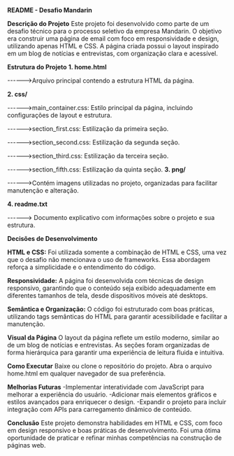 **README - Desafio Mandarin**

**Descrição do Projeto**
Este projeto foi desenvolvido como parte de um desafio técnico para o processo seletivo da empresa Mandarin. 
O objetivo era construir uma página de email com foco em responsividade e design, utilizando apenas HTML e CSS. 
A página criada possui o layout inspirado em um blog de notícias e entrevistas, com organização clara e acessível.


**Estrutura do Projeto**
**1. home.html**

------>Arquivo principal contendo a estrutura HTML da página.

**2. css/**

------>main_container.css: Estilo principal da página, incluindo configurações de layout e estrutura.

------>section_first.css: Estilização da primeira seção.

------>section_second.css: Estilização da segunda seção.

------>section_third.css: Estilização da terceira seção.

------>section_fifth.css: Estilização da quinta seção.
**3. png/**

------>Contém imagens utilizadas no projeto, organizadas para facilitar manutenção e alteração.

**4. readme.txt**

------> Documento explicativo com informações sobre o projeto e sua estrutura.


**Decisões de Desenvolvimento**

**HTML e CSS:** 
Foi utilizada somente a combinação de HTML e CSS, uma vez que o desafio não mencionava o uso de frameworks. 
Essa abordagem reforça a simplicidade e o entendimento do código.

**Responsividade:**
A página foi desenvolvida com técnicas de design responsivo, garantindo que o conteúdo seja 
exibido adequadamente em diferentes tamanhos de tela, desde dispositivos móveis até desktops.

**Semântica e Organização:**
O código foi estruturado com boas práticas, utilizando tags semânticas do HTML para garantir
acessibilidade e facilitar a manutenção.

**Visual da Página**
O layout da página reflete um estilo moderno, similar ao de um blog de notícias e entrevistas. 
As seções foram organizadas de forma hierárquica para garantir uma experiência de leitura 
fluida e intuitiva.

**Como Executar**
Baixe ou clone o repositório do projeto.
Abra o arquivo home.html em qualquer navegador de sua preferência.


**Melhorias Futuras**
-Implementar interatividade com JavaScript para melhorar a experiência do usuário.
-Adicionar mais elementos gráficos e estilos avançados para enriquecer o design.
-Expandir o projeto para incluir integração com APIs para carregamento dinâmico de conteúdo.


**Conclusão**
Este projeto demonstra habilidades em HTML e CSS, com foco em design responsivo e boas práticas de desenvolvimento. 
Foi uma ótima oportunidade de praticar e refinar minhas competências na construção de páginas web.
